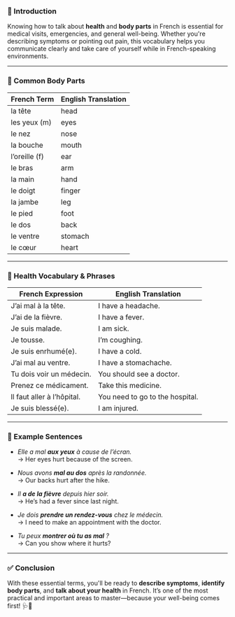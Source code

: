 
### 🎯 Introduction

Knowing how to talk about **health** and **body parts** in French is essential for medical visits, emergencies, and general well-being. Whether you're describing symptoms or pointing out pain, this vocabulary helps you communicate clearly and take care of yourself while in French-speaking environments.

---

### 🧍 Common Body Parts

|French Term|English Translation|
|---|---|
|la tête|head|
|les yeux (m)|eyes|
|le nez|nose|
|la bouche|mouth|
|l’oreille (f)|ear|
|le bras|arm|
|la main|hand|
|le doigt|finger|
|la jambe|leg|
|le pied|foot|
|le dos|back|
|le ventre|stomach|
|le cœur|heart|

---

### 🏥 Health Vocabulary & Phrases

|French Expression|English Translation|
|---|---|
|J’ai mal à la tête.|I have a headache.|
|J’ai de la fièvre.|I have a fever.|
|Je suis malade.|I am sick.|
|Je tousse.|I’m coughing.|
|Je suis enrhumé(e).|I have a cold.|
|J’ai mal au ventre.|I have a stomachache.|
|Tu dois voir un médecin.|You should see a doctor.|
|Prenez ce médicament.|Take this medicine.|
|Il faut aller à l’hôpital.|You need to go to the hospital.|
|Je suis blessé(e).|I am injured.|

---

### 🧳 Example Sentences

- _Elle a mal **aux yeux** à cause de l’écran._  
    → Her eyes hurt because of the screen.
    
- _Nous avons **mal au dos** après la randonnée._  
    → Our backs hurt after the hike.
    
- _Il **a de la fièvre** depuis hier soir._  
    → He’s had a fever since last night.
    
- _Je dois **prendre un rendez-vous** chez le médecin._  
    → I need to make an appointment with the doctor.
    
- _Tu peux **montrer où tu as mal** ?_  
    → Can you show where it hurts?
    

---

### ✅ Conclusion

With these essential terms, you'll be ready to **describe symptoms**, **identify body parts**, and **talk about your health** in French. It’s one of the most practical and important areas to master—because your well-being comes first! 🩺🧠